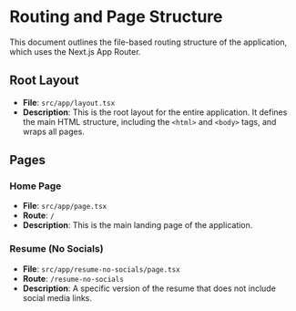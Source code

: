 # Routing and Page Structure

This document outlines the file-based routing structure of the application, which uses the Next.js App Router.

## Root Layout

- **File**: `src/app/layout.tsx`
- **Description**: This is the root layout for the entire application. It defines the main HTML structure, including the `<html>` and `<body>` tags, and wraps all pages.

## Pages

### Home Page

- **File**: `src/app/page.tsx`
- **Route**: `/`
- **Description**: This is the main landing page of the application.

### Resume (No Socials)

- **File**: `src/app/resume-no-socials/page.tsx`
- **Route**: `/resume-no-socials`
- **Description**: A specific version of the resume that does not include social media links.
